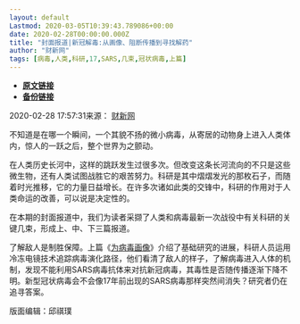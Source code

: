 ```yaml
---
layout: default
Lastmod: 2020-03-05T10:39:43.789086+00:00
date: 2020-02-28T00:00:00.000Z
title: "封面报道|新冠解毒:从画像、阻断传播到寻找解药"
author: "财新网"
tags: [病毒,人类,科研,17,SARS,几束,冠状病毒,上篇]
---
```


* [**原文链接**](http://weekly.caixin.com/2020-02-28/101521723.html)
* [**备份链接**](http://archive.ph/NCdV2)


2020-02-28 17:57:31来源： [财新网](http://weekly.caixin.com/2020-02-28/101521723.html)

不知道是在哪一个瞬间，一个其貌不扬的微小病毒，从寄居的动物身上进入人类体内，惊人的一跃之后，整个世界为之颤动。

在人类历史长河中，这样的跳跃发生过很多次。但改变这条长河流向的不只是这些微生物，还有人类试图战胜它的艰苦努力。科研是其中熠熠发光的那枚石子，而随着时光推移，它的力量日益增长。在许多次诸如此类的交锋中，科研的作用对于人类命运的改善，可以说是决定性的。

在本期的封面报道中，我们为读者采撷了人类和病毒最新一次战役中有关科研的关键几束，形成上、中、下三篇报道。

了解敌人是制胜保障。上篇《[为病毒画像](http://weekly.caixin.com/2020-02-29/101521974.html)》介绍了基础研究的进展，科研人员运用冷冻电镜技术追踪病毒演化路径，他们看清了敌人的样子，了解病毒进入人体的机制，发现不能利用SARS病毒抗体来对抗新冠病毒，其毒性是否随传播逐渐下降不明。新型冠状病毒会不会像17年前出现的SARS病毒那样突然间消失？研究者仍在追寻答案。

版面编辑：邱祺璞

